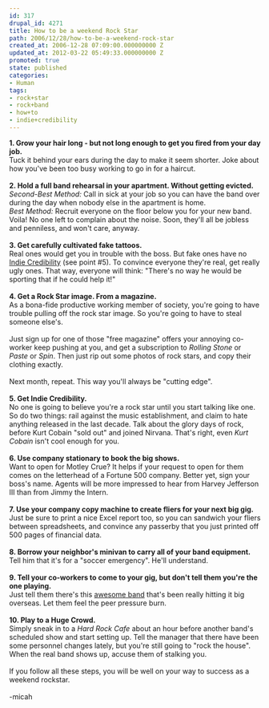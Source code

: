 ```yaml
---
id: 317
drupal_id: 4271
title: How to be a weekend Rock Star
path: 2006/12/28/how-to-be-a-weekend-rock-star
created_at: 2006-12-28 07:09:00.000000000 Z
updated_at: 2012-03-22 05:49:33.000000000 Z
promoted: true
state: published
categories:
- Human
tags:
- rock+star
- rock+band
- how+to
- indie+credibility
---
```

<span style="font-weight:bold;">1. Grow your hair long - but not long enough to get you fired from your day job.</span><br />Tuck it behind your ears during the day to make it seem shorter. Joke about how you've been too busy working to go in for a haircut.<br /><br /><span style="font-weight:bold;">2. Hold a full band rehearsal in your apartment. Without getting evicted.</span><br /><span style="font-style:italic;">Second-Best Method:</span> Call in sick at your job so you can have the band over during the day when nobody else in the apartment is home.<br /><span style="font-style:italic;">Best Method:</span> Recruit everyone on the floor below you for your new band. Voila! No one left to complain about the noise. Soon, they'll all be jobless and penniless, and won't care, anyway.<br /><br /><span style="font-weight:bold;">3. Get carefully cultivated fake tattoos.</span><br />Real ones would get you in trouble with the boss. But fake ones have no <a href="http://www.reddingbrothers.com/">Indie Credibility</a> (see point #5). To convince everyone they're real, get really ugly ones. That way, everyone will think: "There's no way he would be sporting that if he could help it!"<br /><br /><span style="font-weight:bold;">4. Get a Rock Star image. From a magazine.</span><br />As a <span class="misspell">bona</span>-<span class="misspell">fide</span> productive working member of society, you're going to have trouble pulling off the rock star image. So you're going to have to steal someone <span class="misspell">else's</span>.<br /><br />Just sign up for one of those "free magazine" offers your annoying co-worker keep pushing at you, and get a subscription to <span style="font-style:italic;">Rolling Stone</span> or <span style="font-style:italic;">Paste</span> or <span style="font-style:italic;">Spin</span>. Then just rip out some photos of rock stars, and copy their clothing exactly.<br /><br />Next month, repeat. This way you'll always be "cutting edge".<br /><br /><span style="font-weight:bold;">5. Get Indie Credibility.</span><br /><span style="font-style:italic;"></span>No one is going to believe you're a rock star until you start talking like one. So do two things: rail against the music establishment, and claim to hate anything released in the last decade. Talk about the glory days of rock, before Kurt Cobain "sold out" and joined Nirvana. That's right, even <span style="font-style:italic;">Kurt Cobain</span> isn't cool enough for you.<br /><br /><span style="font-weight:bold;">6. Use company stationary to book the big shows.</span><br />Want to open for Motley <span class="misspell">Crue</span>? It helps if your request to open for them comes on the letterhead of a Fortune 500 company. Better yet, sign your boss's name. Agents will be more impressed to hear from Harvey Jefferson III than from Jimmy the Intern.<br /><br /><span style="font-weight:bold;">7. Use your company copy machine to create fliers for your next big gig.</span><br />Just be sure to print a nice Excel report too, so you can sandwich your fliers between spreadsheets, and convince any passerby that you just printed off 500 pages of financial data.<br /><br /><span style="font-weight:bold;">8. Borrow your neighbor's minivan to carry all of your band equipment.</span><br />Tell him that it's for a "soccer emergency". He'll understand.<br /><br /><span style="font-weight:bold;">9. Tell your co-workers to come to your gig, but don't tell them you're the one playing.</span><br />Just tell them there's this <a href="http://www.reddingbrothers.com/">awesome band</a> that's been really hitting it big overseas. Let them feel the peer pressure burn.<br /><br /><span style="font-weight:bold;">10. Play to a Huge Crowd.</span><br />Simply sneak in to a <span style="font-style:italic;">Hard Rock Cafe</span> about an hour before another band's scheduled show and start setting up. Tell the manager that there have been some personnel changes lately, but you're still going to "rock the house". When the real band shows up, accuse them of stalking you.<br /><br />If you follow all these steps, you will be well on your way to success as a weekend rockstar.<br /><br />-micah
